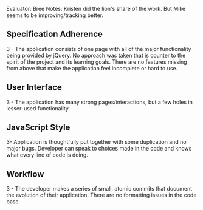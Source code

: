 Evaluator: Bree
Notes: Kristen did the lion's share of the work. But Mike seems to be improving/tracking better.

## Specification Adherence
3 - The application consists of one page with all of the major functionality being provided by jQuery. No approach was taken that is counter to the spirit of the project and its learning goals. There are no features missing from above that make the application feel incomplete or hard to use.

## User Interface
3 - The application has many strong pages/interactions, but a few holes in lesser-used functionality.

## JavaScript Style
3- Application is thoughtfully put together with some duplication and no major bugs. Developer can speak to choices made in the code and knows what every line of code is doing.

## Workflow
3 - The developer makes a series of small, atomic commits that document the evolution of their application. There are no formatting issues in the code base.
